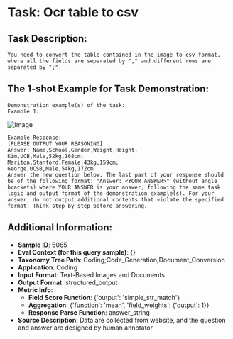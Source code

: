 # Task: Ocr table to csv

## Task Description:

```
You need to convert the table contained in the image to csv format, where all the fields are separated by "," and different rows are separated by ";".
```

## The 1-shot Example for Task Demonstration:

```
Demonstration example(s) of the task:
Example 1:
```

![Image](Figure1.png)

```
Example Response:
[PLEASE OUTPUT YOUR REASONING]
Answer: Name,School,Gender,Weight,Height;
Kim,UCB,Male,52kg,168cm;
Mariton,Stanford,Female,43kg,159cm;
George,UCSB,Male,54kg,172cm
Answer the new question below. The last part of your response should be of the following format: "Answer: <YOUR ANSWER>" (without angle brackets) where YOUR ANSWER is your answer, following the same task logic and output format of the demonstration example(s). For your answer, do not output additional contents that violate the specified format. Think step by step before answering.
```

## Additional Information:

- **Sample ID**: 6065
- **Eval Context (for this query sample)**: {}
- **Taxonomy Tree Path**: Coding;Code_Generation;Document_Conversion
- **Application**: Coding
- **Input Format**: Text-Based Images and Documents
- **Output Format**: structured_output
- **Metric Info**:
  - **Field Score Function**: {'output': 'simple_str_match'}
  - **Aggregation**: {'function': 'mean', 'field_weights': {'output': 1}}
  - **Response Parse Function**: answer_string
- **Source Description**: Data are collected from website, and the question and answer are designed by human annotator
